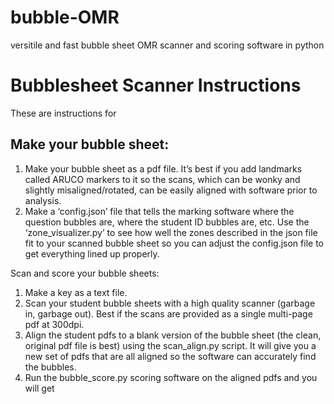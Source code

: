 # bubble-OMR
versitile and fast bubble sheet OMR scanner and scoring software in python

# Bubblesheet Scanner Instructions
These are instructions for 

## Make your bubble sheet:
1.	Make your bubble sheet as a pdf file.  It’s best if you add landmarks called ARUCO markers to it so the scans, which can be wonky and slightly misaligned/rotated, can be easily aligned with software prior to analysis.
2.	Make a ‘config.json’ file that tells the marking software where the question bubbles are, where the student ID bubbles are, etc.  Use the ‘zone_visualizer.py’ to see how well the zones described in the json file fit to your scanned bubble sheet so you can adjust the config.json file to get everything lined up properly.

Scan and score your bubble sheets:
1.	Make a key as a text file.
2.	Scan your student bubble sheets with a high quality scanner (garbage in, garbage out).  Best if the scans are provided as a single multi-page pdf at 300dpi.
3.	Align the student pdfs to a blank version of the bubble sheet (the clean, original pdf file is best) using the scan_align.py script.  It will give you a new set of pdfs that are all aligned so the software can accurately find the bubbles.
4.	Run the bubble_score.py scoring software on the aligned pdfs and you will get 

